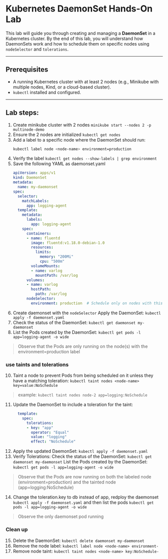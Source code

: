 
# Kubernetes DaemonSet Hands-On Lab

This lab will guide you through creating and managing a **DaemonSet** in a Kubernetes cluster. By the end of this lab, you will understand how DaemonSets work and how to schedule them on specific nodes using `nodeSelector` and `tolerations`.

---

## **Prerequisites**
- A running Kubernetes cluster with at least 2 nodes (e.g., Minikube with multiple nodes, Kind, or a cloud-based cluster).
- `kubectl` installed and configured.

---

## **Lab steps:**

1. Create minikube cluster with 2 nodes `minikube start --nodes 2 -p multinode-demo`
2. Ensure the 2 nodes are initialized `kubectl get nodes`
3. Add a label to a specific node where the DaemonSet should run:
   ```bash
   kubectl label node <node-name> environment=production
4. Verify the label `kubectl get nodes --show-labels | grep environment`
5. Save the following YAML as daemonset.yaml
	```yaml
	apiVersion: apps/v1
	kind: DaemonSet
	metadata:
	  name: my-daemonset
	spec:
	  selector:
	    matchLabels:
	      app: logging-agent
	  template:
	    metadata:
	      labels:
	        app: logging-agent
	    spec:
	      containers:
	      - name: fluentd
	        image: fluentd:v1.18.0-debian-1.0
	        resources:
	          limits:
	            memory: "200Mi"
	            cpu: "500m"
	        volumeMounts:
	        - name: varlog
	          mountPath: /var/log
	      volumes:
	      - name: varlog
	        hostPath:
	          path: /var/log
	      nodeSelector:
	        environment: production  # Schedule only on nodes with this label
6. Create daemonset with the `nodeSelector`
Apply the DaemonSet: `kubectl apply -f daemonset.yaml`
8. Check the status of the DaemonSet: `kubectl get daemonset my-daemonset`
9. List the Pods created by the DaemonSet: `kubectl get pods -l app=logging-agent -o wide`  
> Observe that the Pods are only running on the node(s) with the environment=production label
### use taints and tolerations
10. Taint a node to prevent Pods from being scheduled on it unless they have a matching toleration: `kubectl taint nodes <node-name> key=value:NoSchedule`
> example: `kubectl taint nodes node-2 app=logging:NoSchedule`
11. Update the DaemonSet to include a toleration for the taint:
	```yaml
	  template:
	    spec:
	      tolerations:
	      - key: "app"
	        operator: "Equal"
	        value: "logging"
	        effect: "NoSchedule"
12. Apply the updated DaemonSet: `kubectl apply -f daemonset.yaml`
13. Verify Tolerations:
Check the status of the DaemonSet: `kubectl get daemonset my-daemonset`
List the Pods created by the DaemonSet: `kubectl get pods -l app=logging-agent -o wide`
> Observe that the Pods are now running on both the labeled node (environment=production) and the tainted node (app=logging:NoSchedule)
14. Change the toleration.key to db instead of app, redploy the daemonset `kubectl apply -f daemonset.yaml` and then list the pods `kubectl get pods -l app=logging-agent -o wide`
> Observe the only daemonset pod running
### Clean up
15. Delete the DaemonSet: `kubectl delete daemonset my-daemonset`
16. Remove the node label: `kubectl label node <node-name> environment-`
17. Remove node taint: `kubectl taint nodes <node-name> key:NoSchedule-`